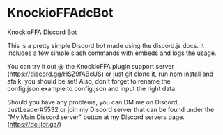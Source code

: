 # KnockioFFAdcBot
KnockioFFA Discord Bot

This is a pretty simple Discord bot made using the discord.js docs.
It includes a few simple slash commands with embeds and logs the usage.

You can try it out @ the KnockioFFA plugin support server (https://discord.gg/HSZ9fABeUS) or just git clone it, run npm install and afaik, you should be set!
Also, don't forget to rename the config.json.example to config.json and input the right data.

Should you have any problems, you can DM me on Discord, JustLeader#5532 or join my Discord server that can be found under the "My Main Discord server" button at my Discord servers page. (https://dc.jldr.ga/)
